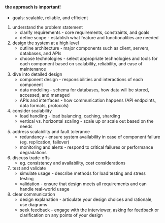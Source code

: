 #### the approach is important!
- goals: scalable, reliable, and efficient 
1. understand the problem statement
	- clarify requirements - core requirements, constraints, and goals
	- define scope - establish what feature and functionalities are needed 
2. design the system at a high level
	- outline architecture - major components such as client, servers, databases, and APIs
	- choose technologies - select appropriate technologies and tools for each component based on scalability, reliability, and ease of maintenance
3. dive into detailed design
	- component design - responsibilities and interactions of each component
	- data modeling - schema for databases, how data will be stored, accessed, and managed
	- APIs and interfaces - how communication happens (API endpoints, data formats, protocols)
4. consider scalability
	- load handling - load balancing, caching, sharding
	- vertical vs. horizontal scaling - scale up or scale out based on the needs
5. address scalability and fault tolerance
	- redundancy - ensure system availability in case of component failure (eg. replication, failover)
	- monitoring and alerts - respond to critical failures or performance degradations
6. discuss trade-offs
	- eg. consistency and availability, cost considerations
7. test and validate
	- simulate usage - describe methods for load testing and stress testing
	- validation - ensure that design meets all requirements and can handle real-world usage
8. clear communication
	- design explanation - articulate your design choices and rationale, use diagrams
	- seek feedback - engage with the interviewer, asking for feedback or clarification on any points of your design